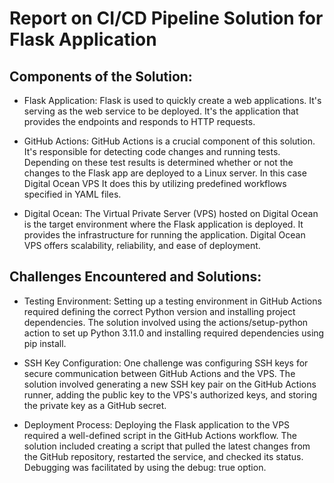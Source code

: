 # Report on CI/CD Pipeline Solution for Flask Application

## Components of the Solution:

- Flask Application:
  Flask is used to quickly create a web applications.
  It's serving as the web service to be deployed.
  It's the application that provides the endpoints and responds to HTTP requests.

- GitHub Actions:
  GitHub Actions is a crucial component of this solution.
  It's responsible for detecting code changes and running tests.
  Depending on these test results is determined
  whether or not the changes to the Flask app are deployed to a Linux server. In this case Digital Ocean VPS
  It does this by utilizing predefined workflows specified in YAML files.

- Digital Ocean:
  The Virtual Private Server (VPS) hosted on Digital Ocean is the target environment where the Flask application is deployed. It provides the infrastructure for running the application. Digital Ocean VPS offers scalability, reliability, and ease of deployment.

## Challenges Encountered and Solutions:

- Testing Environment: Setting up a testing environment in GitHub Actions required defining the correct Python version and installing project dependencies. The solution involved using the actions/setup-python action to set up Python 3.11.0 and installing required dependencies using pip install.

- SSH Key Configuration: One challenge was configuring SSH keys for secure communication between GitHub Actions and the VPS. The solution involved generating a new SSH key pair on the GitHub Actions runner, adding the public key to the VPS's authorized keys, and storing the private key as a GitHub secret.

- Deployment Process: Deploying the Flask application to the VPS required a well-defined script in the GitHub Actions workflow. The solution included creating a script that pulled the latest changes from the GitHub repository, restarted the service, and checked its status. Debugging was facilitated by using the debug: true option.
